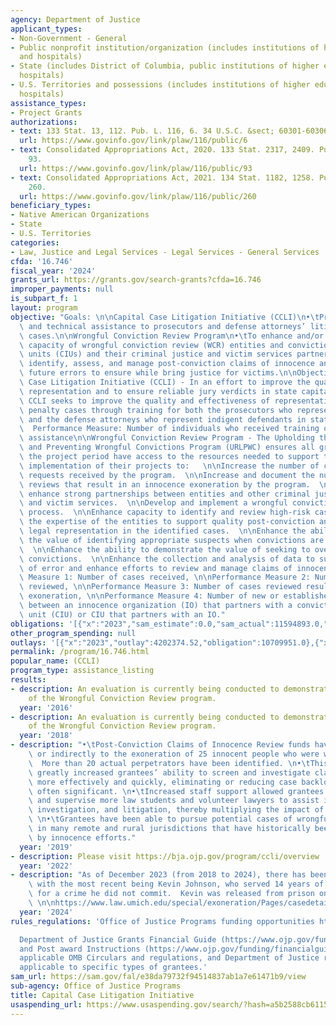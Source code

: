```yaml
---
agency: Department of Justice
applicant_types:
- Non-Government - General
- Public nonprofit institution/organization (includes institutions of higher education
  and hospitals)
- State (includes District of Columbia, public institutions of higher education and
  hospitals)
- U.S. Territories and possessions (includes institutions of higher education and
  hospitals)
assistance_types:
- Project Grants
authorizations:
- text: 133 Stat. 13, 112. Pub. L. 116, 6. 34 U.S.C. &sect; 60301-60306.
  url: https://www.govinfo.gov/link/plaw/116/public/6
- text: Consolidated Appropriations Act, 2020. 133 Stat. 2317, 2409. Pub. L. 116,
    93.
  url: https://www.govinfo.gov/link/plaw/116/public/93
- text: Consolidated Appropriations Act, 2021. 134 Stat. 1182, 1258. Pub. L. 116,
    260.
  url: https://www.govinfo.gov/link/plaw/116/public/260
beneficiary_types:
- Native American Organizations
- State
- U.S. Territories
categories:
- Law, Justice and Legal Services - Legal Services - General Services
cfda: '16.746'
fiscal_year: '2024'
grants_url: https://grants.gov/search-grants?cfda=16.746
improper_payments: null
is_subpart_f: 1
layout: program
objective: "Goals: \n\nCapital Case Litigation Initiative (CCLI)\n•\tProvide training\
  \ and technical assistance to prosecutors and defense attorneys’ litigation capital\
  \ cases.\n\nWrongful Conviction Review Program\n•\tTo enhance and/or expand the\
  \ capacity of wrongful conviction review (WCR) entities and conviction integrity\
  \ units (CIUs) and their criminal justice and victim services partners to better\
  \ identify, assess, and manage post-conviction claims of innocence and preventing\
  \ future errors to ensure while bring justice for victims.\n\nObjectives:\nCapital\
  \ Case Litigation Initiative (CCLI) - In an effort to improve the quality of legal\
  \ representation and to ensure reliable jury verdicts in state capital cases, the\
  \ CCLI seeks to improve the quality and effectiveness of representation in death\
  \ penalty cases through training for both the prosecutors who represent the public\
  \ and the defense attorneys who represent indigent defendants in state capital cases.\
  \  Performance Measure: Number of individuals who received training or technical\
  \ assistance\n\nWrongful Conviction Review Program - The Upholding the Rule of Law\
  \ and Preventing Wrongful Convictions Program (URLPWC) ensures all grantees over\
  \ the project period have access to the resources needed to support the effective\
  \ implementation of their projects to:   \n\nIncrease the number of case review\
  \ requests received by the program.  \n\nIncrease and document the number of case\
  \ reviews that result in an innocence exoneration by the program.  \n\nDevelop and\
  \ enhance strong partnerships between entities and other criminal justice organizations\
  \ and victim services.  \n\nDevelop and implement a wrongful conviction risk assessment\
  \ process.  \n\nEnhance capacity to identify and review high-risk cases.  \n\nEnhance\
  \ the expertise of the entities to support quality post-conviction and appellate\
  \ legal representation in the identified cases.  \n\nEnhance the ability to demonstrate\
  \ the value of identifying appropriate suspects when convictions are overturned.\
  \  \n\nEnhance the ability to demonstrate the value of seeking to overturn challenged\
  \ convictions.  \n\nEnhance the collection and analysis of data to support the prevention\
  \ of error and enhance efforts to review and manage claims of innocence.  \n\nPerformance\
  \ Measure 1: Number of cases received, \n\nPerformance Measure 2: Number of cases\
  \ reviewed, \n\nPerformance Measure 3: Number of cases reviewed resulting in innocence\
  \ exoneration, \n\nPerformance Measure 4: Number of new or established partnerships\
  \ between an innocence organization (IO) that partners with a conviction integrity\
  \ unit (CIU) or CIU that partners with an IO."
obligations: '[{"x":"2023","sam_estimate":0.0,"sam_actual":11594893.0,"usa_spending_actual":10318847.02},{"x":"2024","sam_estimate":0.0,"sam_actual":7790458.0,"usa_spending_actual":7606075.43},{"x":"2025","sam_estimate":0.0,"sam_actual":2000000.0,"usa_spending_actual":1945858.1}]'
other_program_spending: null
outlays: '[{"x":"2023","outlay":4202374.52,"obligation":10709951.0},{"x":"2024","outlay":1175884.65,"obligation":7680458.0},{"x":"2025","outlay":0.0,"obligation":0.0}]'
permalink: /program/16.746.html
popular_name: (CCLI)
program_type: assistance_listing
results:
- description: An evaluation is currently being conducted to demonstrate the impact
    of the Wrongful Conviction Review program.
  year: '2016'
- description: An evaluation is currently being conducted to demonstrate the impact
    of the Wrongful Conviction Review program.
  year: '2018'
- description: "•\tPost-Conviction Claims of Innocence Review funds have led directly\
    \ or indirectly to the exoneration of 25 innocent people who were wrongly convicted.\
    \  More than 20 actual perpetrators have been identified. \n•\tThis funding has\
    \ greatly increased grantees’ ability to screen and investigate claims of innocence\
    \ more effectively and quickly, eliminating or reducing case backlogs that were\
    \ often significant. \n•\tIncreased staff support allowed grantees to recruit\
    \ and supervise more law students and volunteer lawyers to assist in case screening,\
    \ investigation, and litigation, thereby multiplying the impact of the grant funds.\
    \ \n•\tGrantees have been able to pursue potential cases of wrongful conviction\
    \ in many remote and rural jurisdictions that have historically been underserved\
    \ by innocence efforts."
  year: '2019'
- description: Please visit https://bja.ojp.gov/program/ccli/overview
  year: '2022'
- description: "As of December 2023 (from 2018 to 2024), there has been 64 exonerations\
    \ with the most recent being Kevin Johnson, who served 14 years of a 30-year sentence\
    \ for a crime he did not commit.  Kevin was released from prison on June 2, 2023.  \
    \ \n\nhttps://www.law.umich.edu/special/exoneration/Pages/casedetail.aspx?caseid=6619"
  year: '2024'
rules_regulations: 'Office of Justice Programs funding opportunities https://www.ojp.gov/funding/explore/current-funding-opportunities

  Department of Justice Grants Financial Guide (https://www.ojp.gov/funding/financialguidedoj/overview)
  and Post award Instructions (https://www.ojp.gov/funding/financialguidedoj/iii-postaward-requirements),
  applicable OMB Circulars and regulations, and Department of Justice regulations
  applicable to specific types of grantees.'
sam_url: https://sam.gov/fal/e38da79732f94514837ab1a7e61471b9/view
sub-agency: Office of Justice Programs
title: Capital Case Litigation Initiative
usaspending_url: https://www.usaspending.gov/search/?hash=a5b2588cb61158fd1f2485bcad772626
---
```

